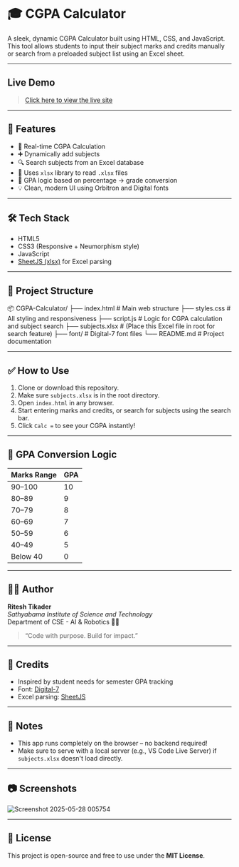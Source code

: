 # 🎓 CGPA Calculator

A sleek, dynamic CGPA Calculator built using HTML, CSS, and JavaScript. This tool allows students to input their subject marks and credits manually or search from a preloaded subject list using an Excel sheet.

---

## Live Demo

> [Click here to view the live site](https://ritesh-45.github.io/Calc/)
---

## 🚀 Features

- 🎯 Real-time CGPA Calculation
- ➕ Dynamically add subjects
- 🔍 Search subjects from an Excel database
- 📄 Uses `xlsx` library to read `.xlsx` files
- 🧮 GPA logic based on percentage → grade conversion
- 💡 Clean, modern UI using Orbitron and Digital fonts

---

## 🛠️ Tech Stack

- HTML5  
- CSS3 (Responsive + Neumorphism style)  
- JavaScript  
- [SheetJS (xlsx)](https://github.com/SheetJS/sheetjs) for Excel parsing  

---

## 📁 Project Structure

📦 CGPA-Calculator/
├── index.html # Main web structure
├── styles.css # All styling and responsiveness
├── script.js # Logic for CGPA calculation and subject search
├── subjects.xlsx # (Place this Excel file in root for search feature)
├── font/ # Digital-7 font files
└── README.md # Project documentation


---

## ✅ How to Use

1. Clone or download this repository.
2. Make sure `subjects.xlsx` is in the root directory.
3. Open `index.html` in any browser.
4. Start entering marks and credits, or search for subjects using the search bar.
5. Click `Calc =` to see your CGPA instantly!

---

## 📐 GPA Conversion Logic

| Marks Range | GPA |
|-------------|-----|
| 90–100      | 10  |
| 80–89       | 9   |
| 70–79       | 8   |
| 60–69       | 7   |
| 50–59       | 6   |
| 40–49       | 5   |
| Below 40    | 0   |

---

## 🙋‍♂️ Author

**Ritesh Tikader**  
_Sathyabama Institute of Science and Technology_  
Department of CSE - AI & Robotics 🧠🤖  
> “Code with purpose. Build for impact.”  

---

## 🌟 Credits

- Inspired by student needs for semester GPA tracking
- Font: [Digital-7](https://www.dafont.com/digital-7.font)
- Excel parsing: [SheetJS](https://sheetjs.com/)

---

## 📌 Notes

- This app runs completely on the browser – no backend required!
- Make sure to serve with a local server (e.g., VS Code Live Server) if `subjects.xlsx` doesn't load directly.

---

## 📷 Screenshots

![Screenshot 2025-05-28 005754](https://github.com/user-attachments/assets/ba2120b2-e958-4d12-bd55-d0319005c888)



---

## 📄 License

This project is open-source and free to use under the **MIT License**.
